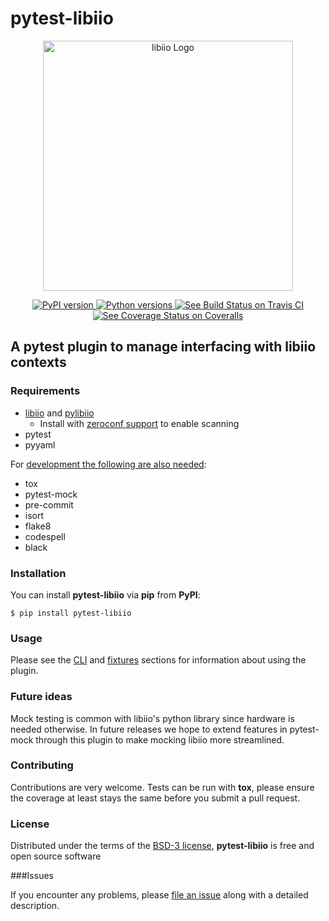 # pytest-libiio

<p align="center">
<img src="https://raw.githubusercontent.com/analogdevicesinc/libiio/master/doc/html/img/iio_logo.png" width="400" alt="libiio Logo"> </br>
</p>

<p align="center">
<a href="https://pypi.org/project/pytest-libiio">
<img alt="PyPI version" src="https://img.shields.io/pypi/v/pytest-libiio.svg">
</a>
<a href="https://pypi.org/project/pytest-libiio">
<img alt="Python versions" src="https://img.shields.io/pypi/pyversions/pytest-libiio.svg">
</a>
<a href="https://travis-ci.org/tfcollins/pytest-libiio">
<img alt="See Build Status on Travis CI" src="https://travis-ci.org/tfcollins/pytest-libiio.svg?branch=master">
</a>
<a href="https://coveralls.io/github/tfcollins/pytest-libiio?branch=master">
<img alt="See Coverage Status on Coveralls" src="https://coveralls.io/repos/github/tfcollins/pytest-libiio/badge.svg?branch=master">
</a>
</p>

## A pytest plugin to manage interfacing with libiio contexts


### Requirements

* [libiio](https://github.com/analogdevicesinc/libiio) and [pylibiio](https://pypi.org/project/pylibiio/)
    - Install with [zeroconf support](https://github.com/analogdevicesinc/libiio/blob/master/README_BUILD.md) to enable scanning
* pytest
* pyyaml

For [development the following are also needed](https://github.com/tfcollins/pytest-libiio/blob/master/requirements_dev.txt):

* tox
* pytest-mock
* pre-commit
* isort
* flake8
* codespell
* black


### Installation

You can install **pytest-libiio** via __pip__ from **PyPI**:

    $ pip install pytest-libiio

### Usage

Please see the [CLI](/cli) and [fixtures](/fixtures) sections for information about using the plugin.

### Future ideas

Mock testing is common with libiio's python library since hardware is needed otherwise. In future releases we hope to extend features in pytest-mock through this plugin to make mocking libiio more streamlined.

### Contributing

Contributions are very welcome. Tests can be run with **tox**, please ensure
the coverage at least stays the same before you submit a pull request.

### License

Distributed under the terms of the [BSD-3 license](https://github.com/tfcollins/pytest-libiio/blob/master/LICENSE), **pytest-libiio** is free and open source software


###Issues

If you encounter any problems, please [file an issue](https://github.com/tfcollins/pytest-libiio/issues) along with a detailed description.
